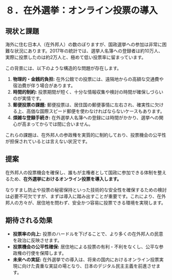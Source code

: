 # ８．在外選挙：オンライン投票の導入

## 現状と課題

海外に住む日本人（在外邦人）の数のぼりますが、国政選挙への参加は非常に困難な状況にあります。2017年の統計では、選挙人名簿への登録者は約10万人、実際に投票したのは約2万人と、極めて低い投票率に留まっています。

この背景には、以下のような構造的な問題が存在します。
1.  **物理的・金銭的負担:** 在外公館での投票には、遠隔地からの高額な交通費や宿泊費が伴う場合があります。
2.  **時間的制約:** 投票期間が短く、十分な情報収集や検討の時間が確保しづらいのが実情です。
3.  **郵便投票の課題:** 郵便投票は、居住国の郵便事情に左右され、確実性に欠ける上、高価な国際スピード郵便を使わなければならないケースもあります。
4.  **煩雑な登録手続き:** 在外選挙人名簿への登録には時間がかかり、選挙への関心が高まってからでは間に合いません。

これらの課題は、在外邦人の参政権を実質的に制約しており、投票機会の公平性が担保されているとは言えない状況です。

## 提案

在外邦人の投票機会を確保し、誰もが主権者として国政に参加できる体制を整えるため、**在外選挙におけるオンライン投票を導入します。**

なりすまし防止や投票の秘密保持といった技術的な安全性を確保するための検討は必要不可欠ですが、まずは導入に踏み出すことが重要です。これにより、在外邦人の方々が、居住地を問わず、安全かつ容易に投票できる環境を実現します。

## 期待される効果

*   **投票率の向上:** 投票のハードルを下げることで、より多くの在外邦人の民意を政治に反映させます。
*   **投票機会の公平性確保:** 居住地による投票の有利・不利をなくし、公平な参政権の行使を保障します。
*   **未来への実証:** 在外選挙での導入は、将来の国内におけるオンライン投票実現に向けた貴重な実証の場となり、日本のデジタル民主主義を前進させます。
